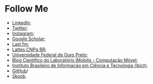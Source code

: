 # Follow Me

- [LinkedIn](https://linkedin.com/in/rodolfolabiapari);
- [Twitter](https://twitter.com/rodolfo_lab);
- [Instagram](https://www.instagram.com/rodolfo_lab/);
- [Google Scholar](https://scholar.google.com/citations?user=wB6tRu0AAAAJ);
- [Last.fm](https://www.last.fm/user/rodolfo_lab);
- [Lattes CNPq BR](http://lattes.cnpq.br/7459046239105308);
- [Universidade Federal de Ouro Preto](https://www.repositorio.ufop.br/handle/123456789/10781);
- [Blog Científico do Laboratório iMobilis - Computação Móvel](https://www2.decom.ufop.br/imobilis/author/rodolfo/);
- [Instituto Brasileiro de Informação em Ciência e Tecnologia (ibict)](https://oasisbr.ibict.br/vufind/Author/Home?author=Guimar%C3%A3es%2C+Rodolfo+Labiapari+Mansur);
- [GitHub](https://github.com/rodolfolabiapari)/
- [Skoob](https://www.skoob.com.br/usuario/6695112-rodolfo_lab).
